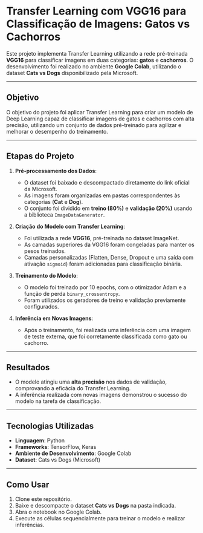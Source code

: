# Transfer Learning com VGG16 para Classificação de Imagens: Gatos vs Cachorros

Este projeto implementa Transfer Learning utilizando a rede pré-treinada **VGG16** para classificar imagens em duas categorias: **gatos** e **cachorros**. O desenvolvimento foi realizado no ambiente **Google Colab**, utilizando o dataset **Cats vs Dogs** disponibilizado pela Microsoft.

---

## **Objetivo**
O objetivo do projeto foi aplicar Transfer Learning para criar um modelo de Deep Learning capaz de classificar imagens de gatos e cachorros com alta precisão, utilizando um conjunto de dados pré-treinado para agilizar e melhorar o desempenho do treinamento.

---

## **Etapas do Projeto**

1. **Pré-processamento dos Dados**:
   - O dataset foi baixado e descompactado diretamente do link oficial da Microsoft.
   - As imagens foram organizadas em pastas correspondentes às categorias (**Cat** e **Dog**).
   - O conjunto foi dividido em **treino (80%)** e **validação (20%)** usando a biblioteca `ImageDataGenerator`.

2. **Criação do Modelo com Transfer Learning**:
   - Foi utilizada a rede **VGG16**, pré-treinada no dataset ImageNet.
   - As camadas superiores da VGG16 foram congeladas para manter os pesos treinados.
   - Camadas personalizadas (Flatten, Dense, Dropout e uma saída com ativação `sigmoid`) foram adicionadas para classificação binária.

3. **Treinamento do Modelo**:
   - O modelo foi treinado por 10 epochs, com o otimizador Adam e a função de perda `binary_crossentropy`.
   - Foram utilizados os geradores de treino e validação previamente configurados.

4. **Inferência em Novas Imagens**:
   - Após o treinamento, foi realizada uma inferência com uma imagem de teste externa, que foi corretamente classificada como gato ou cachorro.

---

## **Resultados**
- O modelo atingiu uma **alta precisão** nos dados de validação, comprovando a eficácia do Transfer Learning.
- A inferência realizada com novas imagens demonstrou o sucesso do modelo na tarefa de classificação.

---

## **Tecnologias Utilizadas**
- **Linguagem**: Python
- **Frameworks**: TensorFlow, Keras
- **Ambiente de Desenvolvimento**: Google Colab
- **Dataset**: Cats vs Dogs (Microsoft)

---

## **Como Usar**
1. Clone este repositório.
2. Baixe e descompacte o dataset **Cats vs Dogs** na pasta indicada.
3. Abra o notebook no Google Colab.
4. Execute as células sequencialmente para treinar o modelo e realizar inferências.